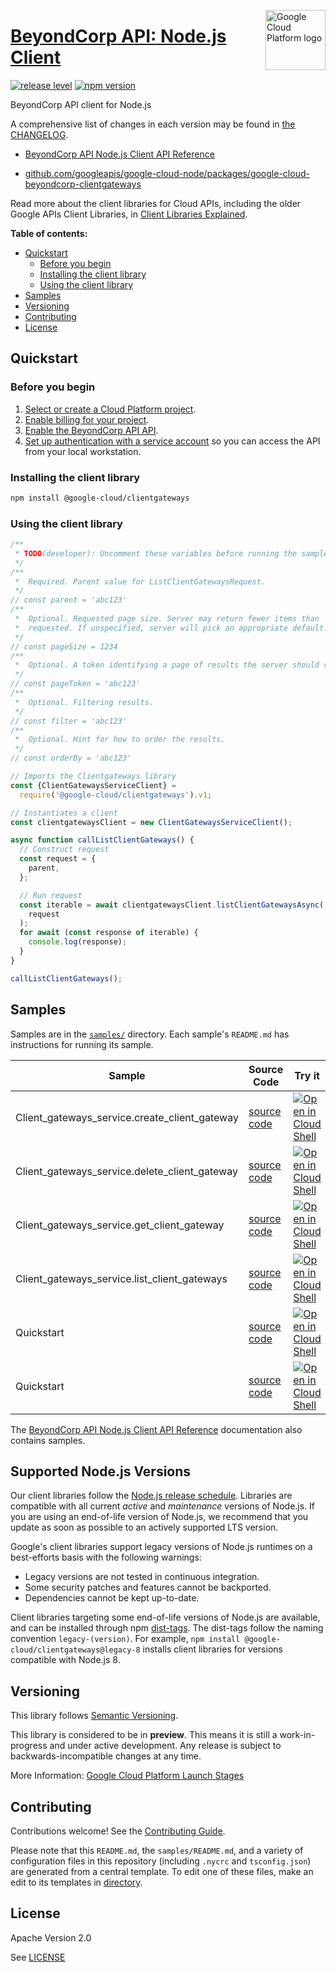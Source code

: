 [//]: # "This README.md file is auto-generated, all changes to this file will be lost."
[//]: # "To regenerate it, use `python -m synthtool`."
<img src="https://avatars2.githubusercontent.com/u/2810941?v=3&s=96" alt="Google Cloud Platform logo" title="Google Cloud Platform" align="right" height="96" width="96"/>

# [BeyondCorp API: Node.js Client](https://github.com/googleapis/google-cloud-node)

[![release level](https://img.shields.io/badge/release%20level-preview-yellow.svg?style=flat)](https://cloud.google.com/terms/launch-stages)
[![npm version](https://img.shields.io/npm/v/@google-cloud/clientgateways.svg)](https://www.npmjs.org/package/@google-cloud/clientgateways)




BeyondCorp API client for Node.js


A comprehensive list of changes in each version may be found in
[the CHANGELOG](https://github.com/googleapis/google-cloud-node/tree/main/packages/google-cloud-beyondcorp-clientgateways/CHANGELOG.md).

* [BeyondCorp API Node.js Client API Reference][client-docs]

* [github.com/googleapis/google-cloud-node/packages/google-cloud-beyondcorp-clientgateways](https://github.com/googleapis/google-cloud-node/tree/main/packages/google-cloud-beyondcorp-clientgateways)

Read more about the client libraries for Cloud APIs, including the older
Google APIs Client Libraries, in [Client Libraries Explained][explained].

[explained]: https://cloud.google.com/apis/docs/client-libraries-explained

**Table of contents:**


* [Quickstart](#quickstart)
  * [Before you begin](#before-you-begin)
  * [Installing the client library](#installing-the-client-library)
  * [Using the client library](#using-the-client-library)
* [Samples](#samples)
* [Versioning](#versioning)
* [Contributing](#contributing)
* [License](#license)

## Quickstart

### Before you begin

1.  [Select or create a Cloud Platform project][projects].
1.  [Enable billing for your project][billing].
1.  [Enable the BeyondCorp API API][enable_api].
1.  [Set up authentication with a service account][auth] so you can access the
    API from your local workstation.

### Installing the client library

```bash
npm install @google-cloud/clientgateways
```


### Using the client library

```javascript
/**
 * TODO(developer): Uncomment these variables before running the sample.
 */
/**
 *  Required. Parent value for ListClientGatewaysRequest.
 */
// const parent = 'abc123'
/**
 *  Optional. Requested page size. Server may return fewer items than
 *  requested. If unspecified, server will pick an appropriate default.
 */
// const pageSize = 1234
/**
 *  Optional. A token identifying a page of results the server should return.
 */
// const pageToken = 'abc123'
/**
 *  Optional. Filtering results.
 */
// const filter = 'abc123'
/**
 *  Optional. Hint for how to order the results.
 */
// const orderBy = 'abc123'

// Imports the Clientgateways library
const {ClientGatewaysServiceClient} =
  require('@google-cloud/clientgateways').v1;

// Instantiates a client
const clientgatewaysClient = new ClientGatewaysServiceClient();

async function callListClientGateways() {
  // Construct request
  const request = {
    parent,
  };

  // Run request
  const iterable = await clientgatewaysClient.listClientGatewaysAsync(
    request
  );
  for await (const response of iterable) {
    console.log(response);
  }
}

callListClientGateways();

```



## Samples

Samples are in the [`samples/`](https://github.com/googleapis/google-cloud-node/tree/main/samples) directory. Each sample's `README.md` has instructions for running its sample.

| Sample                      | Source Code                       | Try it |
| --------------------------- | --------------------------------- | ------ |
| Client_gateways_service.create_client_gateway | [source code](https://github.com/googleapis/google-cloud-node/blob/main/packages/google-cloud-beyondcorp-clientgateways/samples/generated/v1/client_gateways_service.create_client_gateway.js) | [![Open in Cloud Shell][shell_img]](https://console.cloud.google.com/cloudshell/open?git_repo=https://github.com/googleapis/google-cloud-node&page=editor&open_in_editor=packages/google-cloud-beyondcorp-clientgateways/samples/generated/v1/client_gateways_service.create_client_gateway.js,samples/README.md) |
| Client_gateways_service.delete_client_gateway | [source code](https://github.com/googleapis/google-cloud-node/blob/main/packages/google-cloud-beyondcorp-clientgateways/samples/generated/v1/client_gateways_service.delete_client_gateway.js) | [![Open in Cloud Shell][shell_img]](https://console.cloud.google.com/cloudshell/open?git_repo=https://github.com/googleapis/google-cloud-node&page=editor&open_in_editor=packages/google-cloud-beyondcorp-clientgateways/samples/generated/v1/client_gateways_service.delete_client_gateway.js,samples/README.md) |
| Client_gateways_service.get_client_gateway | [source code](https://github.com/googleapis/google-cloud-node/blob/main/packages/google-cloud-beyondcorp-clientgateways/samples/generated/v1/client_gateways_service.get_client_gateway.js) | [![Open in Cloud Shell][shell_img]](https://console.cloud.google.com/cloudshell/open?git_repo=https://github.com/googleapis/google-cloud-node&page=editor&open_in_editor=packages/google-cloud-beyondcorp-clientgateways/samples/generated/v1/client_gateways_service.get_client_gateway.js,samples/README.md) |
| Client_gateways_service.list_client_gateways | [source code](https://github.com/googleapis/google-cloud-node/blob/main/packages/google-cloud-beyondcorp-clientgateways/samples/generated/v1/client_gateways_service.list_client_gateways.js) | [![Open in Cloud Shell][shell_img]](https://console.cloud.google.com/cloudshell/open?git_repo=https://github.com/googleapis/google-cloud-node&page=editor&open_in_editor=packages/google-cloud-beyondcorp-clientgateways/samples/generated/v1/client_gateways_service.list_client_gateways.js,samples/README.md) |
| Quickstart | [source code](https://github.com/googleapis/google-cloud-node/blob/main/packages/google-cloud-beyondcorp-clientgateways/samples/quickstart.js) | [![Open in Cloud Shell][shell_img]](https://console.cloud.google.com/cloudshell/open?git_repo=https://github.com/googleapis/google-cloud-node&page=editor&open_in_editor=packages/google-cloud-beyondcorp-clientgateways/samples/quickstart.js,samples/README.md) |
| Quickstart | [source code](https://github.com/googleapis/google-cloud-node/blob/main/packages/google-cloud-beyondcorp-clientgateways/samples/test/quickstart.js) | [![Open in Cloud Shell][shell_img]](https://console.cloud.google.com/cloudshell/open?git_repo=https://github.com/googleapis/google-cloud-node&page=editor&open_in_editor=packages/google-cloud-beyondcorp-clientgateways/samples/test/quickstart.js,samples/README.md) |



The [BeyondCorp API Node.js Client API Reference][client-docs] documentation
also contains samples.

## Supported Node.js Versions

Our client libraries follow the [Node.js release schedule](https://nodejs.org/en/about/releases/).
Libraries are compatible with all current _active_ and _maintenance_ versions of
Node.js.
If you are using an end-of-life version of Node.js, we recommend that you update
as soon as possible to an actively supported LTS version.

Google's client libraries support legacy versions of Node.js runtimes on a
best-efforts basis with the following warnings:

* Legacy versions are not tested in continuous integration.
* Some security patches and features cannot be backported.
* Dependencies cannot be kept up-to-date.

Client libraries targeting some end-of-life versions of Node.js are available, and
can be installed through npm [dist-tags](https://docs.npmjs.com/cli/dist-tag).
The dist-tags follow the naming convention `legacy-(version)`.
For example, `npm install @google-cloud/clientgateways@legacy-8` installs client libraries
for versions compatible with Node.js 8.

## Versioning

This library follows [Semantic Versioning](http://semver.org/).







This library is considered to be in **preview**. This means it is still a
work-in-progress and under active development. Any release is subject to
backwards-incompatible changes at any time.


More Information: [Google Cloud Platform Launch Stages][launch_stages]

[launch_stages]: https://cloud.google.com/terms/launch-stages

## Contributing

Contributions welcome! See the [Contributing Guide](https://github.com/googleapis/google-cloud-node/blob/main/CONTRIBUTING.md).

Please note that this `README.md`, the `samples/README.md`,
and a variety of configuration files in this repository (including `.nycrc` and `tsconfig.json`)
are generated from a central template. To edit one of these files, make an edit
to its templates in
[directory](https://github.com/googleapis/synthtool).

## License

Apache Version 2.0

See [LICENSE](https://github.com/googleapis/google-cloud-node/blob/main/LICENSE)

[client-docs]: https://cloud.google.com/nodejs/docs/reference/clientgateways/latest

[shell_img]: https://gstatic.com/cloudssh/images/open-btn.png
[projects]: https://console.cloud.google.com/project
[billing]: https://support.google.com/cloud/answer/6293499#enable-billing
[enable_api]: https://console.cloud.google.com/flows/enableapi?apiid=analyticshub.googleapis.com
[auth]: https://cloud.google.com/docs/authentication/getting-started
